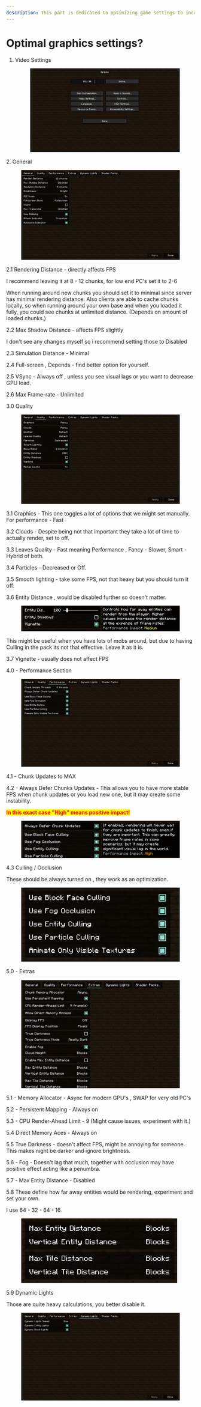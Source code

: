 ```yaml
---
description: This part is dedicated to optimizing game settings to increase FPS
---
```


# Optimal graphics settings?



1.  Video Settings

    <figure><img src="../.gitbook/assets/image (7).png" alt=""><figcaption></figcaption></figure>

2\. General

<figure><img src="../.gitbook/assets/image (5).png" alt=""><figcaption></figcaption></figure>

2.1 Rendering Distance - directly affects FPS&#x20;

I recommend leaving it at 8 - 12 chunks, for low end PC's set it to 2-6

When running around new chunks you should set it to minimal since server has minimal rendering distance. Also clients are able to cache chunks locally, so when running around your own base and when you loaded it fully, you could see chunks at unlimited distance. (Depends on amount of loaded chunks.)

2.2 Max Shadow Distance - affects FPS slightly&#x20;

I don't see any changes myself so i recommend setting those to Disabled

2.3 Simulation Distance - Minimal&#x20;

2.4 Full-screen , Depends - find better option for yourself.&#x20;

2.5 VSync - Always off , unless you see visual lags or you want to decrease GPU load.

2.6 Max Frame-rate - Unlimited&#x20;







3.0 Quality&#x20;

<figure><img src="../.gitbook/assets/image (2).png" alt=""><figcaption></figcaption></figure>

3.1 Graphics - This one toggles a lot of options that we might set manually. For performance - Fast

3.2 Clouds - Despite being not that important they take a lot of time to actually render, set to off.

3.3 Leaves Quality - Fast meaning Performance , Fancy - Slower, Smart - Hybrid of both.&#x20;

3.4 Particles - Decreased or Off.&#x20;

3.5 Smooth lighting - take some FPS, not that heavy but you should turn it off.&#x20;

3.6 Entity Distance , would be disabled further so doesn't matter.&#x20;

<figure><img src="../.gitbook/assets/image (8).png" alt=""><figcaption></figcaption></figure>

This might be useful when you have lots of mobs around, but due to having Culling in the pack its not that effective. Leave it as it is.&#x20;

3.7 Vignette - usually does not affect FPS&#x20;





4.0 - Performance Section

<figure><img src="../.gitbook/assets/image (1) (1).png" alt=""><figcaption></figcaption></figure>

4.1 - Chunk Updates to MAX

4.2 - Always Defer Chunks Updates - This allows you to have more stable FPS when chunk updates or you load new one, but it may create some instability.&#x20;

<mark style="color:red;">**In this exact case "High" means positive impact!**</mark>

<figure><img src="../.gitbook/assets/image (3).png" alt=""><figcaption></figcaption></figure>

4.3 Culling / Occlusion

These should be always turned on , they work as an optimization.

<figure><img src="../.gitbook/assets/image (6).png" alt=""><figcaption></figcaption></figure>



5.0 - Extras&#x20;

<figure><img src="../.gitbook/assets/image (4).png" alt=""><figcaption></figcaption></figure>

5.1 - Memory Allocator - Async for modern GPU's , SWAP for very old PC's&#x20;

5.2 - Persistent Mapping - Always on&#x20;

5.3 - CPU Render-Ahead Limit - 9 (Might cause issues, experiment with it.)

5.4 Direct Memory Aces - Always on&#x20;

5.5 True Darkness - doesn't affect FPS, might be annoying for someone. This makes night be darker and ignore brightness.&#x20;

5.6 - Fog - Doesn't lag that much, together with occlusion may have positive effect acting like a penumbra.&#x20;

5.7 - Max Entity Distance - Disabled&#x20;

5.8 These define how far away entities would be rendering, experiment and set your own.&#x20;

I use 64 - 32 - 64 - 16&#x20;

<figure><img src="../.gitbook/assets/image (6) (1).png" alt=""><figcaption></figcaption></figure>

5.9 Dynamic Lights

Those are quite heavy calculations, you better disable it.&#x20;

<figure><img src="../.gitbook/assets/image (9).png" alt=""><figcaption></figcaption></figure>


